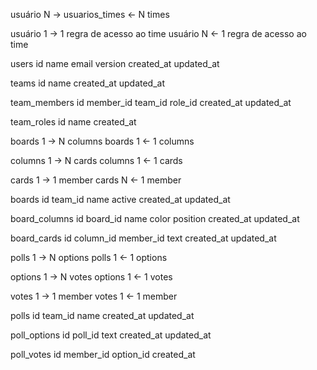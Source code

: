 usuário N -> usuarios_times <- N times

usuário 1 -> 1 regra de acesso ao time
usuário N <- 1 regra de acesso ao time

users
id
name
email
version
created_at
updated_at

teams
id
name
created_at
updated_at

team_members
id
member_id
team_id
role_id
created_at
updated_at

team_roles
id
name
created_at

boards 1 -> N columns
boards 1 <- 1 columns

columns 1 -> N cards
columns 1 <- 1 cards

cards 1 -> 1 member
cards N <- 1 member

boards
id
team_id
name
active
created_at
updated_at

board_columns
id
board_id
name
color
position
created_at
updated_at

board_cards
id
column_id
member_id
text
created_at
updated_at

polls 1 -> N options
polls 1 <- 1 options

options 1 -> N votes
options 1 <- 1 votes

votes 1 -> 1 member
votes 1 <- 1 member

polls
id
team_id
name
created_at
updated_at

poll_options
id
poll_id
text
created_at
updated_at

poll_votes
id
member_id
option_id
created_at
